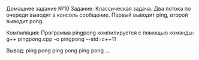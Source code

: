 Домашнее задание №10
Задание:
Классическая задача.
Два потока по очереди выводят в консоль сообщение. Первый выводит ping, второй выводит pong.

Компиляция:
Программа pingpong компилируется с помощью команды: g++ pingpong.cpp -o pingpong --std=c++11

Вывод: ping pong ping pong ping pong …
